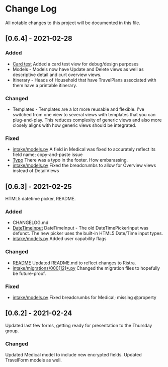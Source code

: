 
# Change Log
All notable changes to this project will be documented in this file.
 
## [0.6.4] - 2021-02-28

### Added
- [Card test](https://github.com/adammbaker/ristra/commit/dbccee7c0458975a595281be29b4122963b3cde7#diff-100f5cc8a43b048b6d0b681a121803f37e4db8910d96e2704cb5dbe97d19a25f)
  Added a card test view for debug/design purposes
- Models - 
  Models now have Update and Delete views as well as descriptive detail and curt overview views.
- Itinerary - 
  Heads of Household that have TravelPlans associated with them have a printable itinerary.
 
### Changed
- Templates - 
  Templates are a lot more reusable and flexible. I've switched from one view to several views with templates that you can plug-and-play. This reduces complexity of generic views and also more closely aligns with how generic views should be integrated.

### Fixed
- [intake/models.py](https://github.com/adammbaker/ristra/commit/f007565b8b23e471c853834eb2690e6aae929518)
  A field in Medical was fixed to accurately reflect its field name; copy-and-paste issue
- [Typo](https://github.com/adammbaker/ristra/commit/dbccee7c0458975a595281be29b4122963b3cde7#diff-f216c3e9acfe834e1af705b9fae4e7fd9e1fd4a3d9710d952dd9596214379806)
  There was a typo in the footer. How embarassing.
- [intake/models.py](https://github.com/adammbaker/ristra/commit/dbccee7c0458975a595281be29b4122963b3cde7#diff-2b8788fe07dd603a3b6ee130f6ab32e676ee82c24c3a63497e2ea41664d127e1)
  Fixed the breadcrumbs to allow for Overview views instead of DetailViews
 
## [0.6.3] - 2021-02-25
HTML5 datetime picker, README.
 
### Added
- CHANGELOG.md
- [DateTimeInput](https://github.com/adammbaker/ristra/commit/a92a4181414df0e1bccb63d5c0b352d6d9109cd7#diff-13377425408f910e06076c111c2b3a4e9dc1e3e8d107713a6fd7434f674ff5a9)
  DateTimeInput - The old DateTimePickerInput was defunct. The new picker uses the built-in HTML5 Date/Time input types.
- [intake/models.py](https://github.com/adammbaker/ristra/commit/bac44c3f0f5799ad0ce100901a21c097c1c9f994)
  Added user capability flags
 
### Changed
- [README](https://github.com/adammbaker/ristra/commit/716e34f8615a7e588fb308f5fe47a372210a960a)
  Updated README.md to reflect changes to Ristra.
- [intake/migrations/000\[12\]*.py](https://github.com/adammbaker/ristra/commit/65f8f5e95f35b7257f42b512c95f6f42c39368ea)
  Changed the migration files to hopefully be future-proof.

### Fixed
- [intake/models.py](https://github.com/adammbaker/ristra/commit/6afc1bb408a4662d096a72350b154382d3089da3)
  Fixed breadcrumbs for Medical; missing @property
  
## [0.6.2] - 2021-02-24
  
Updated last few forms, getting ready for presentation to the Thursday group.
 
### Changed
Updated Medical model to include new encrypted fields. Updated TravelForm models as well.